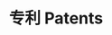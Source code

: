 ---
layout: list
lang: zh
title: 专利 Patents
collection: patents
sort_by: year
reverse: true
permalink: /patents/
--- 